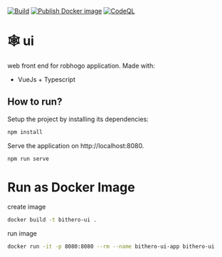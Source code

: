 [![Build](https://github.com/kwetterr/ui/actions/workflows/build.yml/badge.svg)](https://github.com/robhogo/ui/actions/workflows/build.yml)
[![Publish Docker image](https://github.com/kwetterr/ui/actions/workflows/docker-publish.yml/badge.svg)](https://github.com/robhogo/ui/actions/workflows/docker-publish.yml)
[![CodeQL](https://github.com/kwetterr/user-service/actions/workflows/codeql-analysis.yml/badge.svg)](https://github.com/kwetterr/user-service/actions/workflows/codeql-analysis.yml)

# 🕸️ ui
web front end for robhogo application. Made with:
- VueJs + Typescript

## How to run?
Setup the project by installing its dependencies:
```zsh
npm install
```

Serve the application on http://localhost:8080.
```zsh
npm run serve
```


# Run as Docker Image
create image
```zsh
docker build -t bithero-ui .
```

run image
```zsh
docker run -it -p 8080:8080 --rm --name bithero-ui-app bithero-ui
```


